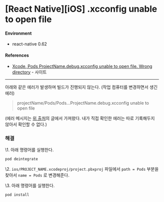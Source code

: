 # [React Native][iOS] .xcconfig unable to open file

#### Environment

- react-native 0.62

#### References

- [Xcode, Pods ProjectName.debug.xcconfig unable to open file. Wrong directory][answer] - 사이트

---

아래와 같은 에러가 발생하며 빌드가 진행되지 않는다. (작업 컴퓨터를 변경하면서 생긴 에러)

> projectName/Pods/Pods...ProjectName.debug.xcconfig unable to open file

(에러 메시지는 [위 출처][answer]의 글에서 가져왔다. 내가 직접 확인한 에러는 따로 기록해두지 않아서 확인할 수 없다.)

### 해결

\1. 아래 명령어를 실행한다.

```bash
pod deintegrate
```

\2. `ios/PROJECT_NAME.xcodeproj/project.pbxproj` 파일에서 `path = Pods` 부분을 찾아서 `name = Pods` 로 변경해준다.

\3. 아래 명령어를 실행한다.

```bash
pod install
```


[answer]: https://stackoverflow.com/questions/55558984/xcode-pods-projectname-debug-xcconfig-unable-to-open-file-wrong-directory